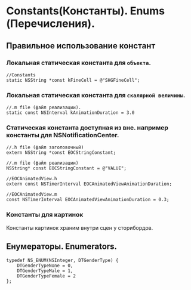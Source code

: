 Constants(Константы). Enums (Перечисления).
==

## Правильное использование констант

### Локальная статическая константа для `объекта`.
```objc
//Constants
static NSString *const kFineCell = @"SHGFineCell";
```

### Локальная статическая константа для `скалярной величины`.

```objc
//.m file (файл реализации).
static const NSInterval kAnimationDuration = 3.0
```

### Статическая константа доступная из вне. например константы для NSNotificationCenter.

```objc
//.h file (файл заголовочный)
extern NSString *const EOCStringConstant;

//.m file (файл реализации)
NSString* const EOCStringConstant = @"VALUE";
```

```objc
//EOCAnimatedView.h
extern const NSTimerInterval EOCAnimatedViewAnimationDuration;

//EOCAnimatedView.m
const NSTimerInterval EOCAnimatedViewAnimationDuration = 0.3;
```

### Константы для картинок

Константы картинок храним внутри сцен у сторибордов.

## Енумераторы. Enumerators.

```objc
typedef NS_ENUM(NSInteger, DTGenderType) {
    DTGenderTypeNone = 0,
    DTGenderTypeMale = 1,
    DTGenderTypeFemale = 2
};
```

